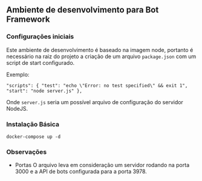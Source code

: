 ## Ambiente de desenvolvimento para Bot Framework

### Configurações iniciais

Este ambiente de desenvolvimento é baseado na imagem node, portanto é necessário na raiz do projeto a criação
de um arquivo ```package.json``` com um script de start configurado.

Exemplo:

`
"scripts": {
  "test": "echo \"Error: no test specified\" && exit 1",
  "start": "node server.js"
},
`

Onde ```server.js``` seria um possível arquivo de configuração do servidor NodeJS.

### Instalação Básica

```docker-compose up -d```

### Observações

- Portas
O arquivo leva em consideração um servidor rodando na porta 3000 e a API de bots configurada para a porta 3978.
